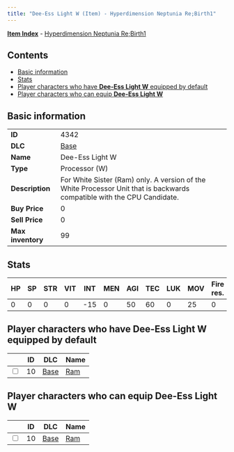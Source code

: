 ```yaml
---
title: "Dee-Ess Light W (Item) - Hyperdimension Neptunia Re;Birth1"
---
```


[**Item Index**](/neptunia/rb1/item/index.html) - [Hyperdimension Neptunia Re;Birth1](/neptunia/rb1)

## Contents

- [Basic information](#basic-information)
- [Stats](#stats)
- [Player characters who have **Dee-Ess Light W** equipped by default](#player-characters-who-have-dee-ess-light-w-equipped-by-default)
- [Player characters who can equip **Dee-Ess Light W**](#player-characters-who-can-equip-dee-ess-light-w)

## Basic information

|   |   |
| -- | -- |
| **ID** | 4342 |
| **DLC** | [Base](/neptunia/rb1/dlc/1-base.html) |
| **Name** | Dee-Ess Light W |
| **Type** | Processor (W) |
| **Description** | For White Sister (Ram) only. A version of the White Processor Unit that is backwards compatible with the CPU Candidate. |
| **Buy Price** | 0 |
| **Sell Price** | 0 |
| **Max inventory** | 99 |

## Stats

| HP | SP | STR | VIT | INT | MEN | AGI | TEC | LUK | MOV | Fire res. | Ice res. | Wind res. | Lightning res. |
| -- | -- | --- | --- | --- | --- | --- | --- | --- | --- | --------- | -------- | --------- | -------------- |
| 0 | 0 | 0 | 0 | -15 | 0 | 50 | 60 | 0 | 25 | 0 | 0 | 0 | 0 |

## Player characters who have **Dee-Ess Light W** equipped by default

|    | ID | DLC | Name |
| -- | -- | --- | ---- |
| <input type="checkbox" id="rb1-player-1-10" class="trackbox" /> | 10 | [Base](/neptunia/rb1/dlc/1-base.html) | [Ram](/neptunia/rb1/player/1-10-ram.html) |

## Player characters who can equip **Dee-Ess Light W**

|    | ID | DLC | Name |
| -- | -- | --- | ---- |
| <input type="checkbox" id="rb1-player-1-10" class="trackbox" /> | 10 | [Base](/neptunia/rb1/dlc/1-base.html) | [Ram](/neptunia/rb1/player/1-10-ram.html) |
